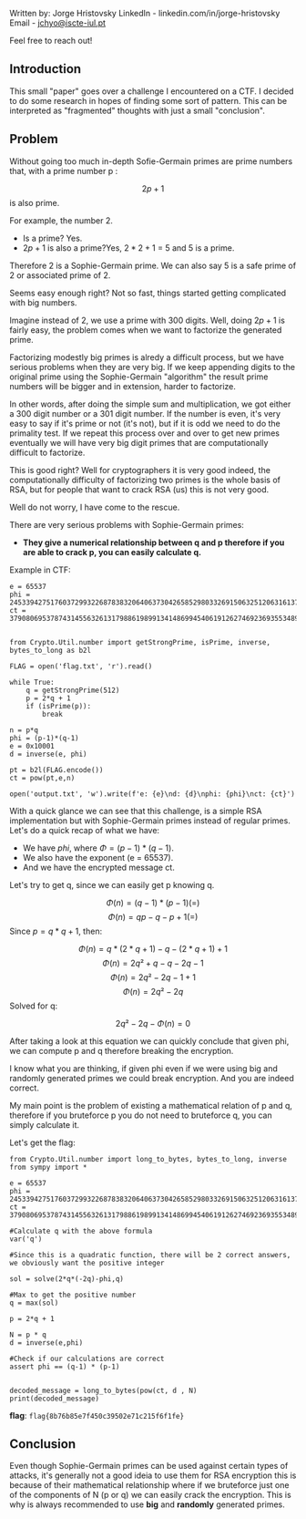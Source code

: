 
Written by: Jorge Hristovsky
LinkedIn - linkedin.com/in/jorge-hristovsky
Email - jchyo@iscte-iul.pt

Feel free to reach out!


## Introduction

This small "paper" goes over a challenge I encountered on a CTF. I decided to do some research in hopes of finding some sort of pattern. This can be interpreted as "fragmented" 
thoughts with just a small "conclusion".



## Problem

Without going too much in-depth Sofie-Germain primes are prime numbers that, with a prime number p :

$$2p + 1$$ 
is also prime.

For example, the number 2. 
- Is a prime? Yes.
- $2p+1$ is also a prime?Yes, $2*2+1$ = 5 and 5 is a prime.

Therefore 2 is a Sophie-Germain prime.
We can also say 5 is a safe prime of 2 or associated prime of 2.

Seems easy enough right? Not so fast, things started getting complicated with big numbers.

Imagine instead of 2, we use a prime with 300 digits. Well, doing $2p+1$ is fairly easy, the problem comes when we want to factorize the generated prime.

Factorizing modestly big primes is alredy a difficult process, but we have serious problems when they are very big. If we keep appending digits to the original prime using the Sophie-Germain "algorithm" the result prime numbers will be bigger and in extension, harder to factorize.

In other words, after doing the simple sum and multiplication, we got either a 300 digit number or a 301 digit number. If the number is even, it's very easy to say if it's prime or not (it's not), but if it is odd we need to do the primality test. If we repeat this process over and over to get new primes eventually we will have very big digit primes that are computationally difficult to factorize.

This is good right? Well for cryptographers it is very good indeed, the computationally difficulty of factorizing  two primes is the whole basis of RSA, but for people that want to crack RSA (us) this is not very good.

Well do not worry, I have come to the rescue.

There are very serious problems with Sophie-Germain primes:

- **They give a numerical relationship between q and p therefore if you are able to crack p, you can easily calculate q.**


Example in CTF:

```
e = 65537
phi = 245339427517603729932268783832064063730426585298033269150632512063161372845397117090279828761983426749577401448111514393838579024253942323526130975635388431158721719897730678798030368631518633601688214930936866440646874921076023466048329456035549666361320568433651481926942648024960844810102628182268858421164
ct = 37908069537874314556326131798861989913414869945406191262746923693553489353829208006823679167741985280446948193850665708841487091787325154392435232998215464094465135529738800788684510714606323301203342805866556727186659736657602065547151371338616322720609504154245460113520462221800784939992576122714196812534


from Crypto.Util.number import getStrongPrime, isPrime, inverse, bytes_to_long as b2l

FLAG = open('flag.txt', 'r').read()

while True:
    q = getStrongPrime(512)
    p = 2*q + 1
    if (isPrime(p)):
        break

n = p*q
phi = (p-1)*(q-1)
e = 0x10001
d = inverse(e, phi)

pt = b2l(FLAG.encode())
ct = pow(pt,e,n)

open('output.txt', 'w').write(f'e: {e}\nd: {d}\nphi: {phi}\nct: {ct}')
```


With a quick glance we can see that this challenge, is a simple RSA implementation but with Sophie-Germain primes instead of regular primes. Let's do a quick recap of what we have:

- We have $phi$, where $\Phi = (p-1) * (q-1)$.
- We also have the exponent (e = 65537).
- And we have the encrypted message ct.

Let's try to get q, since we can easily get p knowing q.

$$\Phi(n) = (q - 1)  * (p-1) (=)$$
$$\Phi(n) = qp - q - p + 1 (=)$$
Since $p = q*q+1$, then:

$$\Phi(n) = q*(2*q+1) - q - (2*q+1) + 1$$
$$\Phi(n) = 2q²+q-q-2q-1$$
$$\Phi(n) = 2q²-2q-1 + 1$$
$$\Phi(n) = 2q² - 2q$$
Solved for q:

$$ 2q² - 2q - \Phi(n) = 0$$


After taking a look at this equation we can quickly conclude that given phi, we can compute p and q therefore breaking the encryption.

I know what you are thinking, if given phi even if we were using big and randomly generated primes we could break encryption. And you are indeed correct.

My main point is the problem of existing a mathematical relation of p and q, therefore if you bruteforce p you do not need to bruteforce q, you can simply calculate it.

Let's get the flag:

```
from Crypto.Util.number import long_to_bytes, bytes_to_long, inverse
from sympy import *

e = 65537
phi = 245339427517603729932268783832064063730426585298033269150632512063161372845397117090279828761983426749577401448111514393838579024253942323526130975635388431158721719897730678798030368631518633601688214930936866440646874921076023466048329456035549666361320568433651481926942648024960844810102628182268858421164
ct = 37908069537874314556326131798861989913414869945406191262746923693553489353829208006823679167741985280446948193850665708841487091787325154392435232998215464094465135529738800788684510714606323301203342805866556727186659736657602065547151371338616322720609504154245460113520462221800784939992576122714196812534

#Calculate q with the above formula
var('q')

#Since this is a quadratic function, there will be 2 correct answers, we obviously want the positive integer

sol = solve(2*q*(-2q)-phi,q)

#Max to get the positive number
q = max(sol)

p = 2*q + 1

N = p * q
d = inverse(e,phi)

#Check if our calculations are correct
assert phi == (q-1) * (p-1)


decoded_message = long_to_bytes(pow(ct, d , N)
print(decoded_message)

```

**flag**: `flag{8b76b85e7f450c39502e71c215f6f1fe}`

## Conclusion

Even though Sophie-Germain primes can be used against certain types of attacks, it's generally not a good ideia to use them for RSA encryption this is because of their mathematical relationship where if we bruteforce just one of the components of N (p or q) we can easily crack the encryption. This is why is always recommended to use **big** and **randomly** generated primes.






















